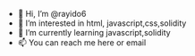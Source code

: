 - 👋 Hi, I’m @rayido6
- 👀 I’m interested in html, javascript,css,solidity
- 🌱 I’m currently learning javascript,solidity
- 📫 You can reach me here or email

<!---
Rayido6/Rayido6 is a ✨ special ✨ repository because its `README.md` (this file) appears on your GitHub profile.
You can click the Preview link to take a look at your changes.
--->
